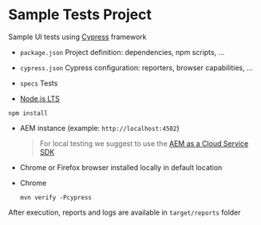 Sample Tests Project
====================

Sample UI tests using [Cypress](https://www.cypress.io//) framework


* `package.json` Project definition: dependencies, npm scripts, ...
* `cypress.json` Cypress configuration: reporters, browser capabilities, ...
* `specs` Tests


* [Node.js LTS](https://nodejs.org/en/)


```
npm install
```



* AEM instance (example: `http://localhost:4502`)

  > For local testing we suggest to use the [AEM as a Cloud Service SDK](https://docs.adobe.com/content/help/en/experience-manager-cloud-service/implementing/developing/aem-as-a-cloud-service-sdk.html)

* Chrome or Firefox browser installed locally in default location


* Chrome
  ```
  mvn verify -Pcypress
  ```

After execution, reports and logs are available in `target/reports` folder

